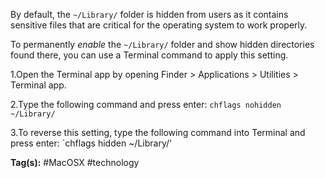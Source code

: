 By default, the `~/Library/` folder is hidden from users as it contains sensitive files that are critical for the operating system to work properly.

To permanently *enable* the `~/Library/` folder and show hidden directories found there, you can use a Terminal command to apply this setting.

 1.Open the Terminal app by opening Finder > Applications > Utilities > Terminal app.

 2.Type the following command and press enter:
 `chflags nohidden ~/Library/`

 3.To reverse this setting, type the following command into Terminal and press enter:
 `chflags hidden ~/Library/'

**Tag(s):**
#MacOSX #technology 